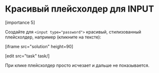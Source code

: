 # Красивый плейсхолдер для INPUT

[importance 5]

Создайте для `<input type="password">` красивый, стилизованный плейсхолдер, например (кликните на тексте):

[iframe src="solution" height=90]

[edit src="task" task/]

При клике плейсхолдер просто исчезает и дальше не показывается.